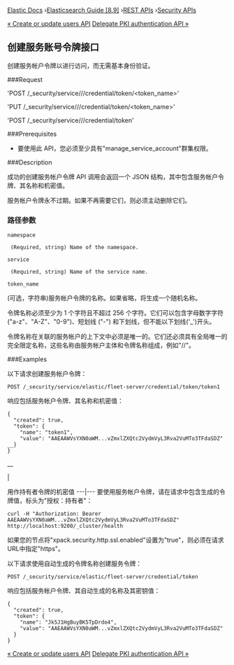 

[Elastic Docs](/guide/) ›[Elasticsearch Guide [8.9]](index.md) ›[REST
APIs](rest-apis.md) ›[Security APIs](security-api.md)

[« Create or update users API](security-api-put-user.md) [Delegate PKI
authentication API »](security-api-delegate-pki-authentication.md)

## 创建服务账号令牌接口

创建服务帐户令牌以进行访问，而无需基本身份验证。

###Request

'POST /_security/service///<namespace><service>credential/token/<token_name>'

'PUT /_security/service///<namespace><service>credential/token/<token_name>'

'POST /_security/service///<namespace><service>credential/token'

###Prerequisites

* 要使用此 API，您必须至少具有"manage_service_account"群集权限。

###Description

成功的创建服务帐户令牌 API 调用会返回一个 JSON 结构，其中包含服务帐户令牌、其名称和机密值。

服务帐户令牌永不过期。如果不再需要它们，则必须主动删除它们。

### 路径参数

`namespace`

     (Required, string) Name of the namespace. 
`service`

     (Required, string) Name of the service name. 
`token_name`

    

(可选，字符串)服务帐户令牌的名称。如果省略，将生成一个随机名称。

令牌名称必须至少为 1 个字符且不超过 256 个字符。它们可以包含字母数字字符("a-z"、"A-Z"、"0-9")、短划线 ("-") 和下划线，但不能以下划线('_')开头。

令牌名称在关联的服务帐户的上下文中必须是唯一的。它们还必须具有全局唯一的完全限定名称，这些名称由服务帐户主体和令牌名称组成，例如"/<namespace><service>/<token-name>"。

###Examples

以下请求创建服务帐户令牌：

    
    
    POST /_security/service/elastic/fleet-server/credential/token/token1

响应包括服务帐户令牌、其名称和机密值：

    
    
    {
      "created": true,
      "token": {
        "name": "token1",
        "value": "AAEAAWVsYXN0aWM...vZmxlZXQtc2VydmVyL3Rva2VuMTo3TFdaSDZ" __}
    }

__

|

用作持有者令牌的机密值 ---|--- 要使用服务帐户令牌，请在请求中包含生成的令牌值，标头为"授权：持有者"：

    
    
    curl -H "Authorization: Bearer AAEAAWVsYXN0aWM...vZmxlZXQtc2VydmVyL3Rva2VuMTo3TFdaSDZ" http://localhost:9200/_cluster/health

如果您的节点将"xpack.security.http.ssl.enabled"设置为"true"，则必须在请求URL中指定"https"。

以下请求使用自动生成的令牌名称创建服务令牌：

    
    
    POST /_security/service/elastic/fleet-server/credential/token

响应包括服务帐户令牌、其自动生成的名称及其密钥值：

    
    
    {
      "created": true,
      "token": {
        "name": "Jk5J1HgBuyBK5TpDrdo4",
        "value": "AAEAAWVsYXN0aWM...vZmxlZXQtc2VydmVyL3Rva2VuMTo3TFdaSDZ"
      }
    }

[« Create or update users API](security-api-put-user.md) [Delegate PKI
authentication API »](security-api-delegate-pki-authentication.md)
